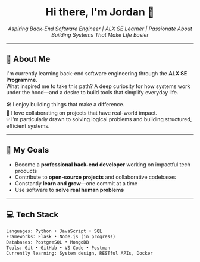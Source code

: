 <h1 align="center">Hi there, I'm Jordan 👋</h1>

<p align="center">
  <em>Aspiring Back-End Software Engineer | ALX SE Learner | Passionate About Building Systems That Make Life Easier</em>
</p>

---

## 🚀 About Me

I'm currently learning back-end software engineering through the **ALX SE Programme**.  
What inspired me to take this path? A deep curiosity for how systems work under the hood—and a desire to build tools that simplify everyday life.

🛠️ I enjoy building things that make a difference.  
🤝 I love collaborating on projects that have real-world impact.  
💡 I’m particularly drawn to solving logical problems and building structured, efficient systems.

---

## 🎯 My Goals

- Become a **professional back-end developer** working on impactful tech products  
- Contribute to **open-source projects** and collaborative codebases  
- Constantly **learn and grow**—one commit at a time  
- Use software to **solve real human problems**

---

## 💻 Tech Stack

```html
Languages: Python • JavaScript • SQL  
Frameworks: Flask • Node.js (in progress)  
Databases: PostgreSQL • MongoDB  
Tools: Git • GitHub • VS Code • Postman  
Currently learning: System design, RESTful APIs, Docker
